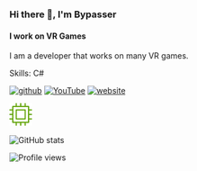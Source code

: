 ### Hi there 👋, I'm Bypasser
#### I work on VR Games
I am a developer that works on many VR games.

Skills: C#




[<img src='https://cdn.jsdelivr.net/npm/simple-icons@3.0.1/icons/github.svg' alt='github' height='40'>](https://github.com/GunsWasTakenVR)  [<img src='https://cdn.jsdelivr.net/npm/simple-icons@3.0.1/icons/youtube.svg' alt='YouTube' height='40'>](https://www.youtube.com/channel/https://www.youtube.com/channel/UCsw6QCzvkZxxVYu7lxGpLlA)  [<img src='https://cdn.jsdelivr.net/npm/simple-icons@3.0.1/icons/icloud.svg' alt='website' height='40'>](thundergames9.godaddysites.com)  

<a href='https://docs.github.com/en/developers'><img src='https://raw.githubusercontent.com/acervenky/animated-github-badges/master/assets/devbadge.gif' width='40' height='40'></a> 

![GitHub stats](https://github-readme-stats.vercel.app/api?username=GunsWasTakenVR&show_icons=true)  

![Profile views](https://gpvc.arturio.dev/GunsWasTakenVR)  
